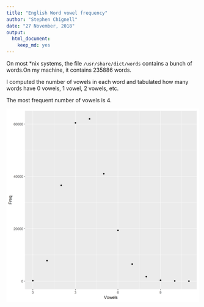 ```yaml
---
title: "English Word vowel frequency"
author: "Stephen Chignell"
date: "27 November, 2018"
output:
  html_document:
    keep_md: yes
---
```




On most *nix systems, the file `/usr/share/dict/words` contains a bunch of words.On my machine, it contains 235886 words.

I computed the number of vowels in each word and tabulated how many words have 0 vowels, 1 vowel, 2 vowels, etc.

The most frequent number of vowels is 4.


![*Fig. 1* A histogram showing the number vowels in English words.](hist_vowels.png)
